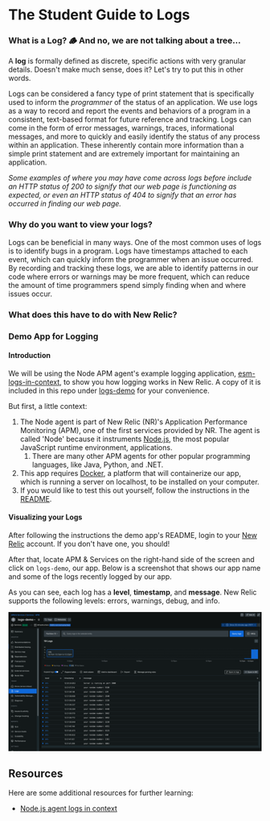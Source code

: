 # The Student Guide to Logs

### What is a Log? 🪵 And no, we are not talking about a tree...

A **log** is formally defined as discrete, specific actions with very granular details. Doesn't make much sense, does it? Let's try to put this in other words.

Logs can be considered a fancy type of print statement that is specifically used to inform the *programmer* of the status of an application. We use logs as a way to record and report the events and behaviors of a program in a consistent, text-based format for future reference and tracking. Logs can come in the form of error messages, warnings, traces, informational messages, and more to quickly and easily identify the status of any process within an application. These inherently contain more information than a simple print statement and are extremely important for maintaining an application.

*Some examples of where you may have come across logs before include an HTTP status of 200 to signify that our web page is functioning as expected, or even an HTTP status of 404 to signify that an error has occurred in finding our web page.*

### Why do you want to view your logs?

Logs can be beneficial in many ways. One of the most common uses of logs is to identify bugs in a program. Logs have timestamps attached to each event, which can quickly inform the programmer when an issue occurred. By recording and tracking these logs, we are able to identify patterns in our code where errors or warnings may be more frequent, which can reduce the amount of time programmers spend simply finding when and where issues occur.

### What does this have to do with New Relic?

### Demo App for Logging

#### Introduction

We will be using the Node APM agent's example logging application, [esm-logs-in-context](https://github.com/newrelic/newrelic-node-examples/tree/main/application-logging/esm-logs-in-context), to show you how logging works in New Relic. A copy of it is included in this repo under [logs-demo](./logs-demo) for your convenience.

But first, a little context:

1. The Node agent is part of New Relic (NR)'s Application Performance Monitoring (APM), one of the first services provided by NR. The agent is called 'Node' because it instruments [Node.js](https://nodejs.org/en), the most popular JavaScript runtime environment, applications.
   1. There are many other APM agents for other popular programming languages, like Java, Python, and .NET.
2. This app requires [Docker](https://www.docker.com/products/docker-desktop/), a platform that will containerize our app, which is running a server on localhost, to be installed on your computer.
3. If you would like to test this out yourself, follow the instructions in the [README](./logs-demo/README.md).

#### Visualizing your Logs

After following the instructions the demo app's README, login to your [New Relic](https://one.newrelic.com) account. If you don't have one, you should!

After that, locate APM & Services on the right-hand side of the screen and click on `logs-demo`, our app. Below is a screenshot that shows our app name and some of the logs recently logged by our app.

As you can see, each log has a **level**, **timestamp**, and **message**. New Relic supports the following levels: errors, warnings, debug, and info.

![1724268189298](./image/README/1724268189298.png)

## Resources

Here are some additional resources for further learning:

* [Node.js agent logs in context](https://docs.newrelic.com/docs/logs/logs-context/configure-logs-context-nodejs/)
